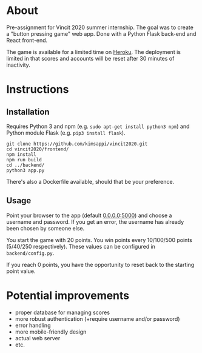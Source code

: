 # About
Pre-assignment for Vincit 2020 summer internship. The goal was to create a "button pressing game" web app. Done with a Python Flask back-end and React front-end.

The game is available for a limited time on [Heroku](http://kimsappi-vincit2020.herokuapp.com/). The deployment is limited in that scores and accounts will be reset after 30 minutes of inactivity.

# Instructions
## Installation
Requires Python 3 and npm (e.g. `sudo apt-get install python3 npm`) and Python module Flask (e.g. `pip3 install flask`).
```shell
git clone https://github.com/kimsappi/vincit2020.git
cd vincit2020/frontend/
npm install
npm run build
cd ../backend/
python3 app.py
```
There's also a Dockerfile available, should that be your preference.
## Usage
Point your browser to the app (default [0.0.0.0:5000](0.0.0.0:5000)) and choose a username and password. If you get an error, the username has already been chosen by someone else.

You start the game with 20 points. You win points every 10/100/500 points (5/40/250 respectively). These values can be configured in `backend/config.py`.

If you reach 0 points, you have the opportunity to reset back to the starting point value.

# Potential improvements
* proper database for managing scores
* more robust authentication (+require username and/or password)
* error handling
* more mobile-friendly design
* actual web server
* etc.